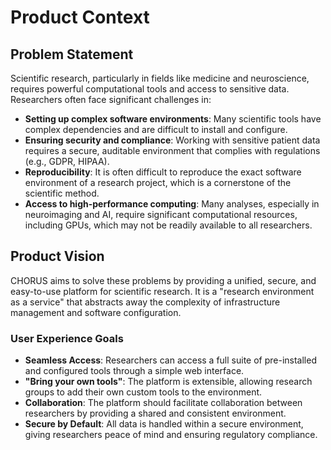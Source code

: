 # Product Context

## Problem Statement

Scientific research, particularly in fields like medicine and neuroscience, requires powerful computational tools and access to sensitive data. Researchers often face significant challenges in:

-   **Setting up complex software environments**: Many scientific tools have complex dependencies and are difficult to install and configure.
-   **Ensuring security and compliance**: Working with sensitive patient data requires a secure, auditable environment that complies with regulations (e.g., GDPR, HIPAA).
-   **Reproducibility**: It is often difficult to reproduce the exact software environment of a research project, which is a cornerstone of the scientific method.
-   **Access to high-performance computing**: Many analyses, especially in neuroimaging and AI, require significant computational resources, including GPUs, which may not be readily available to all researchers.

## Product Vision

CHORUS aims to solve these problems by providing a unified, secure, and easy-to-use platform for scientific research. It is a "research environment as a service" that abstracts away the complexity of infrastructure management and software configuration.

### User Experience Goals

-   **Seamless Access**: Researchers can access a full suite of pre-installed and configured tools through a simple web interface.
-   **"Bring your own tools"**: The platform is extensible, allowing research groups to add their own custom tools to the environment.
-   **Collaboration**: The platform should facilitate collaboration between researchers by providing a shared and consistent environment.
-   **Secure by Default**: All data is handled within a secure environment, giving researchers peace of mind and ensuring regulatory compliance. 